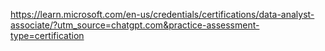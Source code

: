 https://learn.microsoft.com/en-us/credentials/certifications/data-analyst-associate/?utm_source=chatgpt.com&practice-assessment-type=certification
